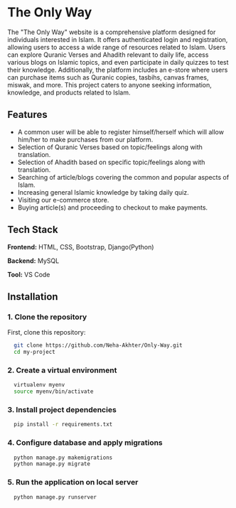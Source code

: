 
# The Only Way

The "The Only Way" website is a comprehensive platform designed for individuals interested in Islam. It offers authenticated login and registration, allowing users to access a wide range of resources related to Islam. Users can explore Quranic Verses and Ahadith relevant to daily life, access various blogs on Islamic topics, and even participate in daily quizzes to test their knowledge. Additionally, the platform includes an e-store where users can purchase items such as Quranic copies, tasbihs, canvas frames, miswak, and more. This project caters to anyone seeking information, knowledge, and products related to Islam.



## Features

- A common user will be able to register himself/herself which will allow him/her to make purchases from our platform.
- Selection of Quranic Verses based on topic/feelings along with translation.
- Selection of Ahadith based on specific topic/feelings along with translation.
- Searching of article/blogs covering the common and popular aspects of Islam.
- Increasing general Islamic knowledge by taking daily quiz.
- Visiting our e-commerce store.
- Buying article(s) and proceeding to checkout to make payments.


## Tech Stack


**Frontend:** HTML, CSS, Bootstrap, Django(Python)

**Backend:** MySQL

**Tool:** VS Code



## Installation

### 1. Clone the repository

First, clone this repository:

```bash
  git clone https://github.com/Neha-Akhter/Only-Way.git
  cd my-project
```
### 2. Create a virtual environment

```bash
  virtualenv myenv
  source myenv/bin/activate
```

### 3. Install project dependencies

```bash
  pip install -r requirements.txt
```

### 4. Configure database and apply migrations

```bash
  python manage.py makemigrations
  python manage.py migrate
```
### 5. Run the application on local server

```bash
  python manage.py runserver
```
